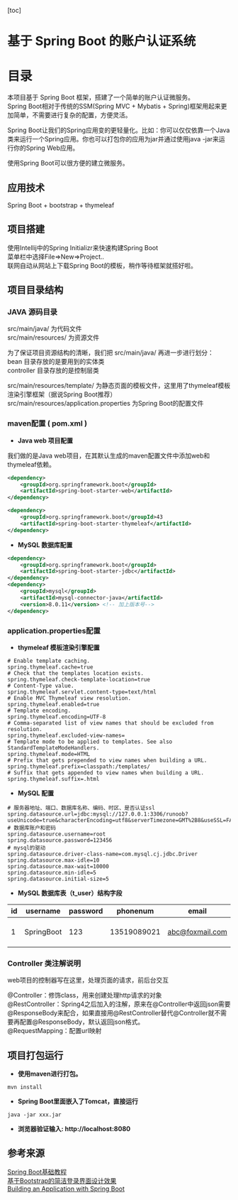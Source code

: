 [toc]

# 基于 Spring Boot 的账户认证系统
# 目录

本项目基于 Spring Boot 框架，搭建了一个简单的账户认证微服务。  
Spring Boot相对于传统的SSM(Spring MVC + Mybatis + Spring)框架用起来更加简单，不需要进行复杂的配置，方便灵活。  

Spring Boot让我们的Spring应用变的更轻量化。比如：你可以仅仅依靠一个Java类来运行一个Spring应用。你也可以打包你的应用为jar并通过使用java -jar来运行你的Spring Web应用。  

使用Spring Boot可以很方便的建立微服务。  


## 应用技术
Spring Boot + bootstrap + thymeleaf

## 项目搭建

使用Intellij中的Spring Initializr来快速构建Spring Boot  
菜单栏中选择File=>New=>Project..  
联网自动从网站上下载Spring Boot的模板，稍作等待框架就搭好啦。  

## 项目目录结构  

### JAVA 源码目录
src/main/java/ 为代码文件  
src/main/resources/ 为资源文件  

为了保证项目资源结构的清晰，我们把 src/main/java/ 再进一步进行划分：  
bean 目录存放的是要用到的实体类  
controller 目录存放的是控制层类  

src/main/resources/template/ 为静态页面的模板文件，这里用了thymeleaf模板渲染引擎框架（据说Spring Boot推荐）  
src/main/resources/application.properties 为Spring Boot的配置文件  

### maven配置 ( pom.xml ) 
- **Java web 项目配置**

我们做的是Java web项目，在其默认生成的maven配置文件中添加web和thymeleaf依赖。  
  
```xml
<dependency>
	<groupId>org.springframework.boot</groupId>
	<artifactId>spring-boot-starter-web</artifactId>
</dependency>

<dependency>
    <groupId>org.springframework.boot</groupId>43
    <artifactId>spring-boot-starter-thymeleaf</artifactId>
</dependency>
```
- **MySQL 数据库配置**
```xml
<dependency>
    <groupId>org.springframework.boot</groupId>
    <artifactId>spring-boot-starter-jdbc</artifactId>
</dependency>
<dependency>
    <groupId>mysql</groupId>
    <artifactId>mysql-connector-java</artifactId>
    <version>8.0.11</version> <!-- 加上版本号-->
</dependency>
```
### application.properties配置  

- **thymeleaf 模板渲染引擎配置**  
```
# Enable template caching.
spring.thymeleaf.cache=true
# Check that the templates location exists.
spring.thymeleaf.check-template-location=true
# Content-Type value.
spring.thymeleaf.servlet.content-type=text/html
# Enable MVC Thymeleaf view resolution.
spring.thymeleaf.enabled=true
# Template encoding.
spring.thymeleaf.encoding=UTF-8
# Comma-separated list of view names that should be excluded from resolution.
spring.thymeleaf.excluded-view-names=
# Template mode to be applied to templates. See also StandardTemplateModeHandlers.
spring.thymeleaf.mode=HTML
# Prefix that gets prepended to view names when building a URL.
spring.thymeleaf.prefix=classpath:/templates/
# Suffix that gets appended to view names when building a URL.
spring.thymeleaf.suffix=.html
```
- **MySQL 配置**
```
# 服务器地址、端口、数据库名称、编码、时区、是否认证ssl
spring.datasource.url=jdbc:mysql://127.0.0.1:3306/runoob?useUnicode=true&characterEncoding=utf8&serverTimezone=GMT%2B8&useSSL=FALSE
# 数据库账户和密码
spring.datasource.username=root
spring.datasource.password=123456
# mysql的驱动
spring.datasource.driver-class-name=com.mysql.cj.jdbc.Driver
spring.datasource.max-idle=10
spring.datasource.max-wait=10000
spring.datasource.min-idle=5
spring.datasource.initial-size=5
```
- **MySQL 数据库表（t_user）结构字段**

id | username | password | phonenum | email  | regtime |
---|---|---|---|---|---|
1 | SpringBoot | 123 | 13519089021 | abc@foxmail.com | 2018-02-23 18:56:21 |




### Controller 类注解说明  
web项目的控制器写在这里，处理页面的请求，前后台交互  

@Controller：修饰class，用来创建处理http请求的对象  
@RestController：Spring4之后加入的注解，原来在@Controller中返回json需要@ResponseBody来配合，如果直接用@RestController替代@Controller就不需要再配置@ResponseBody，默认返回json格式。  
@RequestMapping：配置url映射  

## 项目打包运行  
- **使用maven进行打包。**  
```
mvn install
```
- **Spring Boot里面嵌入了Tomcat，直接运行** 
```
java -jar xxx.jar
```
- **浏览器验证输入: http://localhost:8080**


## 参考来源  
[Spring Boot基础教程](http://blog.didispace.com/Spring-Boot%E5%9F%BA%E7%A1%80%E6%95%99%E7%A8%8B/)  
[基于Bootstrap的简洁登录界面设计效果](http://www.htmleaf.com/css3/ui-design/201610114094.html)  
[Building an Application with Spring Boot](https://spring.io/guides/gs/spring-boot/)  
